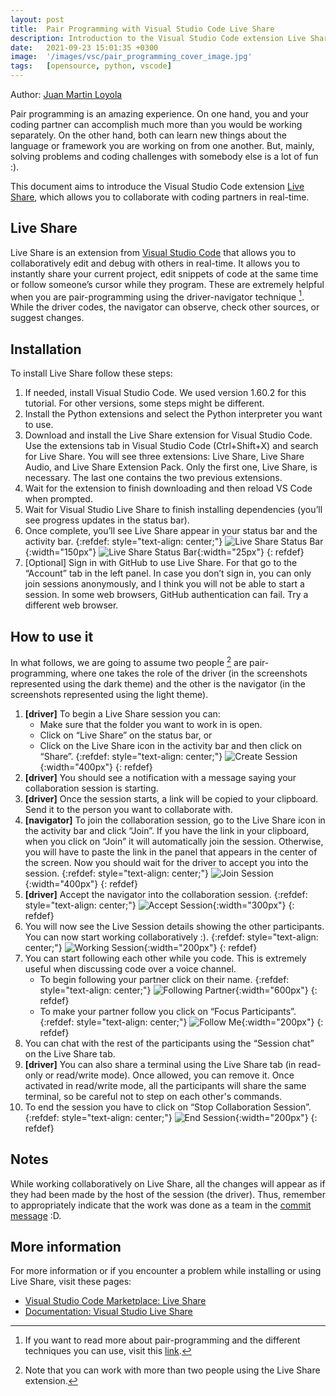 ```yaml
---
layout: post
title:  Pair Programming with Visual Studio Code Live Share
description: Introduction to the Visual Studio Code extension Live Share which allows you to edit snippets collaboratively.
date:   2021-09-23 15:01:35 +0300
image:  '/images/vsc/pair_programming_cover_image.jpg'
tags:   [opensource, python, vscode]
---
```


Author:  [Juan Martin Loyola](https://jmloyola.github.io/)

Pair programming is an amazing experience. On one hand, you and your coding partner can accomplish much more than you would be working separately. On the other hand, both can learn new things about the language or framework you are working on from one another. But, mainly, solving problems and coding challenges with somebody else is a lot of fun :).


This document aims to introduce the Visual Studio Code extension [Live Share](https://visualstudio.microsoft.com/services/live-share/), which allows you to collaborate with coding partners in real-time.

## Live Share
Live Share is an extension from [Visual Studio Code](https://code.visualstudio.com/) that allows you to collaboratively edit and debug with others in real-time. It allows you to instantly share your current project, edit snippets of code at the same time or follow someone’s cursor while they program.
These are extremely helpful when you are pair-programming using the driver-navigator technique [^1]. While the driver codes, the navigator can observe, check other sources, or suggest changes.

[^1]: If you want to read more about pair-programming and the different techniques you can use, visit this [link](https://medium.com/@weblab_tech/pair-programming-guide-a76ca43ff389).

## Installation
To install Live Share follow these steps:
1. If needed, install Visual Studio Code. We used version 1.60.2 for this tutorial. For other versions, some steps might be different.
2. Install the Python extensions and select the Python interpreter you want to use.
3. Download and install the Live Share extension for Visual Studio Code. Use the extensions tab in Visual Studio Code (Ctrl+Shift+X) and search for Live Share. You will see three extensions: Live Share, Live Share Audio, and Live Share Extension Pack. Only the first one, Live Share, is necessary. The last one contains the two previous extensions.
4. Wait for the extension to finish downloading and then reload VS Code when prompted.
5. Wait for Visual Studio Live Share to finish installing dependencies (you’ll see progress updates in the status bar).
6. Once complete, you’ll see Live Share appear in your status bar and the activity bar.
    {:refdef: style="text-align: center;"}
    ![Live Share Status Bar](/images/vsc/live_share_status_bar.png){:width="150px"}
    ![Live Share Status Bar](/images/vsc/live_share_activity_bar.png){:width="25px"}
    {: refdef}
7. [Optional] Sign in with GitHub to use Live Share. For that go to the “Account” tab in the left panel. In case you don’t sign in, you can only join sessions anonymously, and I think you will not be able to start a session. In some web browsers, GitHub authentication can fail. Try a different web browser.

## How to use it
In what follows, we are going to assume two people [^2] are pair-programming, where one takes the role of the driver (in the screenshots represented using the dark theme) and the other is the navigator (in the screenshots represented using the light theme).

[^2]: Note that you can work with more than two people using the Live Share extension.

1. **[driver]** To begin a Live Share session you can:
    - Make sure that the folder you want to work in is open.
    - Click on “Live Share” on the status bar, or
    - Click on the Live Share icon in the activity bar and then click on “Share”.
    {:refdef: style="text-align: center;"}
    ![Create Session](/images/vsc/create_session.png){:width="400px"}
    {: refdef}
2. **[driver]** You should see a notification with a message saying your collaboration session is starting.
3. **[driver]** Once the session starts, a link will be copied to your clipboard. Send it to the person you want to collaborate with.
4. **[navigator]** To join the collaboration session, go to the Live Share icon in the activity bar and click “Join”. If you have the link in your clipboard, when you click on “Join” it will automatically join the session. Otherwise, you will have to paste the link in the panel that appears in the center of the screen. Now you should wait for the driver to accept you into the session.
    {:refdef: style="text-align: center;"}
    ![Join Session](/images/vsc/join_session.png){:width="400px"}
    {: refdef}
5. **[driver]** Accept the navigator into the collaboration session.
    {:refdef: style="text-align: center;"}
    ![Accept Session](/images/vsc/accept_session.png){:width="300px"}
    {: refdef}
6. You will now see the Live Session details showing the other participants. You can now start working collaboratively :).
    {:refdef: style="text-align: center;"}
    ![Working Session](/images/vsc/working_session.png){:width="200px"}
    {: refdef}
7. You can start following each other while you code. This is extremely useful when discussing code over a voice channel.
    - To begin following your partner click on their name.
        {:refdef: style="text-align: center;"}
        ![Following Partner](/images/vsc/following_you.png){:width="600px"}
        {: refdef}
    - To make your partner follow you click on “Focus Participants”.
        {:refdef: style="text-align: center;"}
        ![Follow Me](/images/vsc/follow_me.png){:width="200px"}
        {: refdef}
8. You can chat with the rest of the participants using the “Session chat” on the Live Share tab.
9. **[driver]** You can also share a terminal using the Live Share tab (in read-only or read/write mode). Once allowed, you can remove it. Once activated in read/write mode, all the participants will share the same terminal, so be careful not to step on each other's commands.
10. To end the session you have to click on “Stop Collaboration Session”.
    {:refdef: style="text-align: center;"}
    ![End Session](/images/vsc/end_session.png){:width="200px"}
    {: refdef}

## Notes
While working collaboratively on Live Share, all the changes will appear as if they had been made by the host of the session (the driver). Thus, remember to appropriately indicate that the work was done as a team in the [commit message](https://docs.github.com/en/github/committing-changes-to-your-project/creating-and-editing-commits/creating-a-commit-with-multiple-authors) :D.

## More information
For more information or if you encounter a problem while installing or using Live Share, visit these pages:
- [Visual Studio Code Marketplace: Live Share](https://marketplace.visualstudio.com/items?itemName=MS-vsliveshare.vsliveshare)
- [Documentation: Visual Studio Live Share](https://docs.microsoft.com/en-us/visualstudio/liveshare/)
